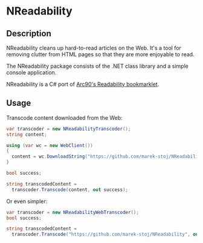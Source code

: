 NReadability
======================

Description
----------------------

NReadability cleans up hard-to-read articles on the Web. It's a tool for
removing clutter from HTML pages so that they are more enjoyable to read.

The NReadability package consists of the .NET class library and a simple
console application.

NReadability is a C# port of [Arc90's Readability bookmarklet][1].

Usage
----------------------

Transcode content downloaded from the Web:

```c#
var transcoder = new NReadabilityTranscoder();
string content;

using (var wc = new WebClient())
{
  content = wc.DownloadString("https://github.com/marek-stoj/NReadability");
}

bool success;

string transcodedContent =
  transcoder.Transcode(content, out success);
```

Or even simpler:

```c#
var transcoder = new NReadabilityWebTranscoder();
bool success;

string transcodedContent =
  transcoder.Transcode("https://github.com/marek-stoj/NReadability", out success);
```

[1]: http://lab.arc90.com/experiments/readability/
